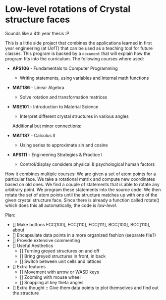 Low-level rotations of Crystal structure faces
==============================================

Sounds like a 4th year thesis :P

This is a little side project that combines the applications learned in first year engineering (at UofT) that can be used as a teaching tool for future classes. This program is backed by a `document` that will explain how the program fits into the curriculum. The following courses where used:

 * **APS106** - Fundamentals to Computer Programming
	* Writing statements, using variables and internal math functions
 * **MAT186** - Linear Algebra
	* Solve rotation and transformation matrices
 * **MSE101** - Introduction to Material Science
	* Interpret different crystal structures in various angles

	Additional but minor connections:
 * **MAT187** - Calculus II
	* Using series to approximate sin and cosine
 * **APS111** - Engineering Strategies & Practice I
	* Control/display considers physical & psychological human factors

How it combines multiple courses:
	We are given a set of atom points for a particular face. We take a rotational matrix and compute new coordinates based on old ones. We find a couple of statements that is able to rotate any arbitrary point. We program these statements into the source code. We then rotate the set of atom points until the structure matches up with one of the given crystal structure face. Since there is already a function called rotate() which does this all automatically, the code is *low-level*.

Plan:
 - [] Make buttons FCC[100], FCC[110], FCC[111], BCC[100], BCC[110], about
 - [] Encapsulate data points in a more organized fashion (separate file?)
 - [] Provide extensive commenting
 - [] Useful Aesthetics
	- [] Turning greyed structures on and off
	- [] Bring greyed structures in front, in back
	- [] Switch between unit cells and lattices
 - [] Extra features
	- [] Movement with arrow or WASD keys
	- [] Zooming with mouse wheel
	- [] Snapping at key theta angles
 - [] Extra thought :: Give them data points to plot themselves and find out the structure
